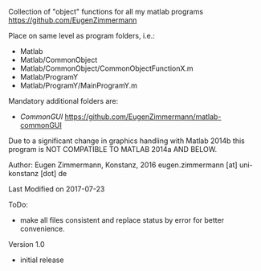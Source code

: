 Collection of "object" functions for all my matlab programs https://github.com/EugenZimmermann

Place on same level as program folders, i.e.:

- Matlab
- Matlab/CommonObject
- Matlab/CommonObject/CommonObjectFunctionX.m
- Matlab/ProgramY
- Matlab/ProgramY/MainProgramY.m

Mandatory additional folders are:
- *CommonGUI* https://github.com/EugenZimmermann/matlab-commonGUI

Due to a significant change in graphics handling with Matlab 2014b this program is NOT COMPATIBLE TO MATLAB 2014a AND BELOW.

Author: Eugen Zimmermann, Konstanz, 2016 eugen.zimmermann [at] uni-konstanz [dot] de

Last Modified on 2017-07-23

ToDo:
- make all files consistent and replace status by error for better convenience.

Version 1.0
- initial release
